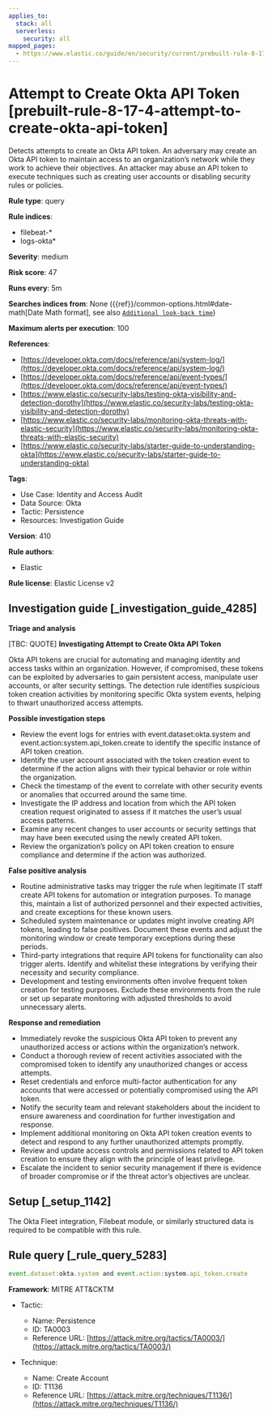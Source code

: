 ```yaml
---
applies_to:
  stack: all
  serverless:
    security: all
mapped_pages:
  - https://www.elastic.co/guide/en/security/current/prebuilt-rule-8-17-4-attempt-to-create-okta-api-token.html
---
```


# Attempt to Create Okta API Token [prebuilt-rule-8-17-4-attempt-to-create-okta-api-token]

Detects attempts to create an Okta API token. An adversary may create an Okta API token to maintain access to an organization’s network while they work to achieve their objectives. An attacker may abuse an API token to execute techniques such as creating user accounts or disabling security rules or policies.

**Rule type**: query

**Rule indices**:

* filebeat-*
* logs-okta*

**Severity**: medium

**Risk score**: 47

**Runs every**: 5m

**Searches indices from**: None ({{ref}}/common-options.html#date-math[Date Math format], see also [`Additional look-back time`](docs-content://solutions/security/detect-and-alert/create-detection-rule.md#rule-schedule))

**Maximum alerts per execution**: 100

**References**:

* [https://developer.okta.com/docs/reference/api/system-log/](https://developer.okta.com/docs/reference/api/system-log/)
* [https://developer.okta.com/docs/reference/api/event-types/](https://developer.okta.com/docs/reference/api/event-types/)
* [https://www.elastic.co/security-labs/testing-okta-visibility-and-detection-dorothy](https://www.elastic.co/security-labs/testing-okta-visibility-and-detection-dorothy)
* [https://www.elastic.co/security-labs/monitoring-okta-threats-with-elastic-security](https://www.elastic.co/security-labs/monitoring-okta-threats-with-elastic-security)
* [https://www.elastic.co/security-labs/starter-guide-to-understanding-okta](https://www.elastic.co/security-labs/starter-guide-to-understanding-okta)

**Tags**:

* Use Case: Identity and Access Audit
* Data Source: Okta
* Tactic: Persistence
* Resources: Investigation Guide

**Version**: 410

**Rule authors**:

* Elastic

**Rule license**: Elastic License v2

## Investigation guide [_investigation_guide_4285]

**Triage and analysis**

[TBC: QUOTE]
**Investigating Attempt to Create Okta API Token**

Okta API tokens are crucial for automating and managing identity and access tasks within an organization. However, if compromised, these tokens can be exploited by adversaries to gain persistent access, manipulate user accounts, or alter security settings. The detection rule identifies suspicious token creation activities by monitoring specific Okta system events, helping to thwart unauthorized access attempts.

**Possible investigation steps**

* Review the event logs for entries with event.dataset:okta.system and event.action:system.api_token.create to identify the specific instance of API token creation.
* Identify the user account associated with the token creation event to determine if the action aligns with their typical behavior or role within the organization.
* Check the timestamp of the event to correlate with other security events or anomalies that occurred around the same time.
* Investigate the IP address and location from which the API token creation request originated to assess if it matches the user’s usual access patterns.
* Examine any recent changes to user accounts or security settings that may have been executed using the newly created API token.
* Review the organization’s policy on API token creation to ensure compliance and determine if the action was authorized.

**False positive analysis**

* Routine administrative tasks may trigger the rule when legitimate IT staff create API tokens for automation or integration purposes. To manage this, maintain a list of authorized personnel and their expected activities, and create exceptions for these known users.
* Scheduled system maintenance or updates might involve creating API tokens, leading to false positives. Document these events and adjust the monitoring window or create temporary exceptions during these periods.
* Third-party integrations that require API tokens for functionality can also trigger alerts. Identify and whitelist these integrations by verifying their necessity and security compliance.
* Development and testing environments often involve frequent token creation for testing purposes. Exclude these environments from the rule or set up separate monitoring with adjusted thresholds to avoid unnecessary alerts.

**Response and remediation**

* Immediately revoke the suspicious Okta API token to prevent any unauthorized access or actions within the organization’s network.
* Conduct a thorough review of recent activities associated with the compromised token to identify any unauthorized changes or access attempts.
* Reset credentials and enforce multi-factor authentication for any accounts that were accessed or potentially compromised using the API token.
* Notify the security team and relevant stakeholders about the incident to ensure awareness and coordination for further investigation and response.
* Implement additional monitoring on Okta API token creation events to detect and respond to any further unauthorized attempts promptly.
* Review and update access controls and permissions related to API token creation to ensure they align with the principle of least privilege.
* Escalate the incident to senior security management if there is evidence of broader compromise or if the threat actor’s objectives are unclear.


## Setup [_setup_1142]

The Okta Fleet integration, Filebeat module, or similarly structured data is required to be compatible with this rule.


## Rule query [_rule_query_5283]

```js
event.dataset:okta.system and event.action:system.api_token.create
```

**Framework**: MITRE ATT&CKTM

* Tactic:

    * Name: Persistence
    * ID: TA0003
    * Reference URL: [https://attack.mitre.org/tactics/TA0003/](https://attack.mitre.org/tactics/TA0003/)

* Technique:

    * Name: Create Account
    * ID: T1136
    * Reference URL: [https://attack.mitre.org/techniques/T1136/](https://attack.mitre.org/techniques/T1136/)



